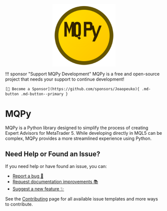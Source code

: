 <div style="display: flex; justify-content: center;">
    <img src="assets/logo.svg" alt="MQPy Logo" style="width: 200px; height: 200px;">
</div>

!!! sponsor "Support MQPy Development"
    MQPy is a free and open-source project that needs your support to continue development!
    
    [💛 Become a Sponsor](https://github.com/sponsors/Joaopeuko){ .md-button .md-button--primary }

# MQPy

MQPy is a Python library designed to simplify the process of creating Expert Advisors for MetaTrader 5. While developing directly in MQL5 can be complex, MQPy provides a more streamlined experience using Python.

## Need Help or Found an Issue?

If you need help or have found an issue, you can:

- [Report a bug 🐛](https://github.com/Joaopeuko/Mql5-Python-Integration/issues/new?template=fix.yaml&title=fix%3A+)
- [Request documentation improvements 📚](https://github.com/Joaopeuko/Mql5-Python-Integration/issues/new?template=docs.yaml&title=docs%3A+)
- [Suggest a new feature ✨](https://github.com/Joaopeuko/Mql5-Python-Integration/issues/new?template=feat.yaml&title=feat%3A+)

See the [Contributing](contributing.md) page for all available issue templates and more ways to contribute.
